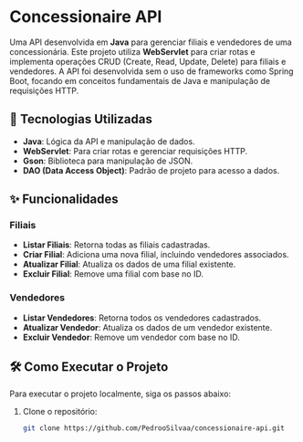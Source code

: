 # Concessionaire API

Uma API desenvolvida em **Java** para gerenciar filiais e vendedores de uma concessionária. Este projeto utiliza **WebServlet** para criar rotas e implementa operações CRUD (Create, Read, Update, Delete) para filiais e vendedores. A API foi desenvolvida sem o uso de frameworks como Spring Boot, focando em conceitos fundamentais de Java e manipulação de requisições HTTP.

## 🚀 Tecnologias Utilizadas

- **Java**: Lógica da API e manipulação de dados.
- **WebServlet**: Para criar rotas e gerenciar requisições HTTP.
- **Gson**: Biblioteca para manipulação de JSON.
- **DAO (Data Access Object)**: Padrão de projeto para acesso a dados.

## ✨ Funcionalidades

### Filiais
- **Listar Filiais**: Retorna todas as filiais cadastradas.
- **Criar Filial**: Adiciona uma nova filial, incluindo vendedores associados.
- **Atualizar Filial**: Atualiza os dados de uma filial existente.
- **Excluir Filial**: Remove uma filial com base no ID.

### Vendedores
- **Listar Vendedores**: Retorna todos os vendedores cadastrados.
- **Atualizar Vendedor**: Atualiza os dados de um vendedor existente.
- **Excluir Vendedor**: Remove um vendedor com base no ID.

## 🛠️ Como Executar o Projeto

Para executar o projeto localmente, siga os passos abaixo:

1. Clone o repositório:
   ```bash
   git clone https://github.com/PedrooSilvaa/concessionaire-api.git
